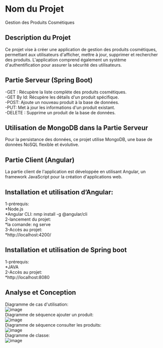 # Nom du Projet
Gestion des Produits Cosmétiques

## Description du Projet
Ce projet vise à créer une application de gestion des produits cosmétiques, permettant aux utilisateurs d'afficher, mettre à jour, supprimer et rechercher des produits.
L'application comprend également un système d'authentification pour assurer la sécurité des utilisateurs.

## Partie Serveur (Spring Boot)
-GET : Récupère la liste complète des produits cosmétiques.<br />
-GET By Id: Récupère les détails d'un produit spécifique.<br />
-POST: Ajoute un nouveau produit à la base de données.<br />
-PUT: Met à jour les informations d'un produit existant.<br />
-DELETE : Supprime un produit de la base de données.<br />

## Utilisation de MongoDB dans la Partie Serveur
Pour la persistance des données, ce projet utilise MongoDB, une base de données NoSQL flexible et évolutive.

## Partie Client (Angular)
La partie client de l'application est développée en utilisant Angular, un framework JavaScript pour la création d'applications web.

## Installation et utilisation d’Angular:
1-prérequis:<br />
   *Node.js<br />
   *Angular CLI: nmp install -g @angular/cli<br />
2-lancement du projet:<br />
   *la comande: ng serve<br />
3-Accès au projet:<br />
   *http://localhost:4200/<br />

## Installation et utilisation de Spring boot
1-prérequis:<br />
   *JAVA<br />
2-Accès au projet:<br />
   *http://localhost:8080<br />

## Analyse et Conception
 Diagramme de cas d'utilisation:<br />
![image](https://github.com/somayaassaadi/Projet_DevLogiciel_Avanc-/assets/103968938/9a665424-2c7a-4d39-b32a-5021b2173a1d)<br />
Diagramme de séquence ajouter un produit: <br />
![image](https://github.com/somayaassaadi/Projet_DevLogiciel_Avanc-/assets/103968938/0ecfa92d-c84a-4d72-bd38-728c7d27db91)<br />
Diagramme de séquence consulter les produits: <br />
![image](https://github.com/somayaassaadi/Projet_DevLogiciel_Avanc-/assets/103968938/c92cf034-5d16-4cfb-9eb8-fa36afaf2481)<br />
Diagramme de classe:<br />
![image](https://github.com/somayaassaadi/Projet_DevLogiciel_Avanc-/assets/103968938/9874dc06-f892-43ae-a0b4-aa25353fb8e7)





